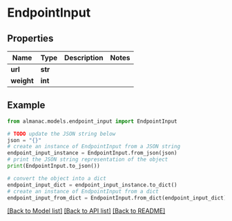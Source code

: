 # EndpointInput


## Properties

Name | Type | Description | Notes
------------ | ------------- | ------------- | -------------
**url** | **str** |  | 
**weight** | **int** |  | 

## Example

```python
from almanac.models.endpoint_input import EndpointInput

# TODO update the JSON string below
json = "{}"
# create an instance of EndpointInput from a JSON string
endpoint_input_instance = EndpointInput.from_json(json)
# print the JSON string representation of the object
print(EndpointInput.to_json())

# convert the object into a dict
endpoint_input_dict = endpoint_input_instance.to_dict()
# create an instance of EndpointInput from a dict
endpoint_input_from_dict = EndpointInput.from_dict(endpoint_input_dict)
```
[[Back to Model list]](../README.md#documentation-for-models) [[Back to API list]](../README.md#documentation-for-api-endpoints) [[Back to README]](../README.md)



